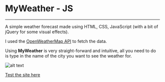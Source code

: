 # MyWeather - JS
-----------------------

A simple weather forecast made using HTML, CSS, JavaScript (with a bit of jQuery for some visual effects).

I used the [OpenWeatherMap API](https://openweathermap.org/) to fetch the data. 



Using **MyWeather** is very straight-forward and intuitive, all you need to do is type in the name of the city you want to see the weather for.

![alt text](https://user-images.githubusercontent.com/71272468/169794075-4fff854e-cd67-4d96-ae7a-9a655e3a8e0e.png)


[Test the site here](https://tempest20.github.io)
